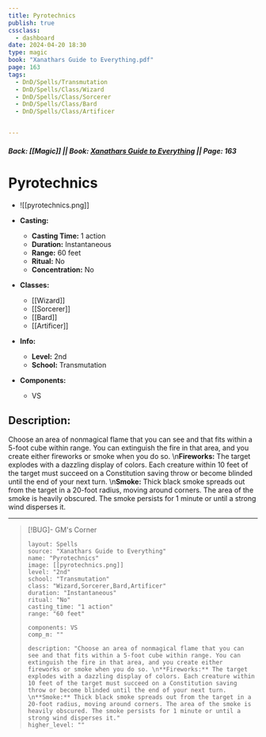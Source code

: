```yaml
---
title: Pyrotechnics
publish: true
cssclass:
  - dashboard
date: 2024-04-20 18:30
type: magic
book: "Xanathars Guide to Everything.pdf"
page: 163
tags:
  - DnD/Spells/Transmutation
  - DnD/Spells/Class/Wizard
  - DnD/Spells/Class/Sorcerer
  - DnD/Spells/Class/Bard
  - DnD/Spells/Class/Artificer


---
```


##### Back: [[Magic]] || Book: [Xanathars Guide to Everything](https://drive.google.com/drive/folders/1O5bhpYizcIT5xxAoLOuzCRht_PVS7VSG?usp=sharing) || Page: 163

# Pyrotechnics
- ![[pyrotechnics.png]]
- **Casting:**
    - **Casting Time:** 1 action
    - **Duration:** Instantaneous
    - **Range:** 60 feet
    - **Ritual:** No
    - **Concentration:** No
- **Classes:**
    - [[Wizard]]
    - [[Sorcerer]]
    - [[Bard]]
    - [[Artificer]]

- **Info:**
    - **Level:** 2nd
    - **School:** Transmutation
- **Components:**
    - VS


## Description:
Choose an area of nonmagical flame that you can see and that fits within a 5-foot cube within range. You can extinguish the fire in that area, and you create either fireworks or smoke when you do so. \n**Fireworks:** The target explodes with a dazzling display of colors. Each creature within 10 feet of the target must succeed on a Constitution saving throw or become blinded until the end of your next turn. \n**Smoke:** Thick black smoke spreads out from the target in a 20-foot radius, moving around corners. The area of the smoke is heavily obscured. The smoke persists for 1 minute or until a strong wind disperses it.



---

> [!BUG]- GM's Corner
>
> ```statblock
> layout: Spells
> source: "Xanathars Guide to Everything"
> name: "Pyrotechnics"
> image: [[pyrotechnics.png]]
> level: "2nd"
> school: "Transmutation"
> class: "Wizard,Sorcerer,Bard,Artificer"
> duration: "Instantaneous"
> ritual: "No"
> casting_time: "1 action"
> range: "60 feet"
>
> components: VS
> comp_m: ""
>
> description: "Choose an area of nonmagical flame that you can see and that fits within a 5-foot cube within range. You can extinguish the fire in that area, and you create either fireworks or smoke when you do so. \n**Fireworks:** The target explodes with a dazzling display of colors. Each creature within 10 feet of the target must succeed on a Constitution saving throw or become blinded until the end of your next turn. \n**Smoke:** Thick black smoke spreads out from the target in a 20-foot radius, moving around corners. The area of the smoke is heavily obscured. The smoke persists for 1 minute or until a strong wind disperses it."
> higher_level: ""
> ```
